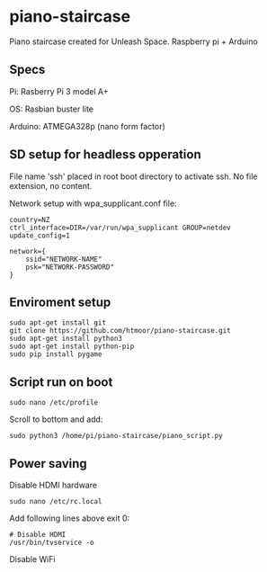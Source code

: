 # piano-staircase
Piano staircase created for Unleash Space. Raspberry pi + Arduino

## Specs
Pi: Rasberry Pi 3 model A+

OS: Rasbian buster lite

Arduino: ATMEGA328p (nano form factor)


## SD setup for headless opperation
File name 'ssh' placed in root boot directory to activate ssh. No file extension, no content.

Network setup with wpa_supplicant.conf file:
```
country=NZ
ctrl_interface=DIR=/var/run/wpa_supplicant GROUP=netdev
update_config=1

network={
    ssid="NETWORK-NAME"
    psk="NETWORK-PASSWORD"
}
```

## Enviroment setup

```
sudo apt-get install git
git clone https://github.com/htmoor/piano-staircase.git
sudo apt-get install python3
sudo apt-get install python-pip
sudo pip install pygame
```

## Script run on boot
```
sudo nano /etc/profile
```
Scroll to bottom and add:
```
sudo python3 /home/pi/piano-staircase/piano_script.py
```



## Power saving

Disable HDMI hardware
```
sudo nano /etc/rc.local
```
Add following lines above exit 0:
```
# Disable HDMI
/usr/bin/tvservice -o
```

Disable WiFi
